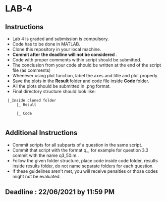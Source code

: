 # LAB-4

## Instructions
 - Lab 4 is graded and submission is compulsory.
 - Code has to be done in MATLAB.
 - Clone this repository in your local machine.
 - <strong> Commit after the deadline will not be considered </strong>.
 - Code with proper comments within script should be submitted.
 - The conclusion from your code should be written at the end of the script file (as comments) 
 - Whenever using plot function, label the axes and title and plot properly.
 - Save the plots in the <strong> Result </strong> folder and code file inside <strong> Code </strong> folder.
 - All the plots should be submitted in .png format.
 - Final directory structure should look like: <br>

```
 |_Inside cloned folder
     |_ Result
               
     |_ Code
               

```                   
## Additional Instructions

- Commit scripts for all subparts of a question in the same script.
- Commit that script with the format q<question number>_<team number>, for example for question 3.3 commit with the name q3_50.m .
- Follow the given folder structure, place code inside code folder, results inside results folder, do not name separate folders for each question.
- If these guidelines aren't met, you will receive penalties or those codes might not be evaluated.

## Deadline : 22/06/2021 by 11:59 PM
